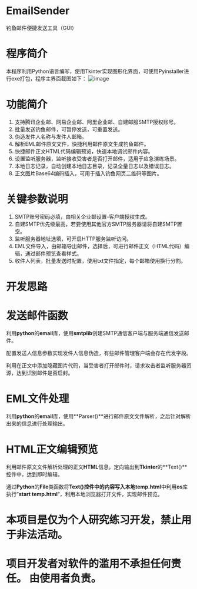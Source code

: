 # EmailSender
钓鱼邮件便捷发送工具（GUI）
# **程序简介**

本程序利用Python语言编写，使用Tkinter实现图形化界面，可使用Pyinstaller进行exe打包，程序主界面截图如下：
![image](https://github.com/A10ha/EmailSender/assets/60035496/77da46b8-ce46-4488-b960-8f86bdedeeda)

# **功能简介**

1. 支持腾讯企业邮、网易企业邮、阿里企业邮、自建邮服SMTP授权账号。
2. 批量发送钓鱼邮件，可暂停发送，可重置发送。
3. 伪造发件人名称与发件人邮箱。
4. 解析EML邮件原文文件，快捷利用邮件原文生成钓鱼邮件。
5. 快捷邮件正文HTML代码编辑预览，快速本地调试邮件内容。
6. 设置监听服务器，监听接收受害者是否打开邮件，适用于应急演练场景。
7. 本地日志记录，自动创建本地日志目录，记录全量日志以及错误日志。
8. 正文图片Base64编码插入，可用于插入钓鱼网页二维码等图片。

# **关键参数说明**

1. SMTP账号密码必填，由相关企业邮设置-客户端授权生成。
2. 自建SMTP优先级最高，若要使用其他官方SMTP服务器请将自建SMTP置空。
3. 监听服务器地址选填，可开启HTTP服务监听访问。
4. EML文件导入，由邮箱导出邮件，选择后，可进行邮件正文（HTML代码）编辑，通过邮件预览查看样式。
5. 收件人列表，批量发送时配置，使用txt文件指定，每个邮箱使用换行分割。

# **开发思路**

# **发送邮件函数**

利用**python**的**email**库，使用**smtplib**创建SMTP通信客户端与服务端通信发送邮件。

配置发送人信息参数实现发件人信息伪造，有些邮件管理客户端会存在代发字段。

利用在正文中添加隐藏图片代码，当受害者打开邮件时，请求攻击者监听服务器资源，达到识别邮件是否启封。

# **EML文件处理**

利用**python**的**email**库，使用**Parser()**进行邮件原文文件解析，之后针对解析出来的信息进行处理输出。

# **HTML正文编辑预览**

利用邮件原文文件解析处理的正文**HTML**信息，定向输出到**Tkinter**的**Text()**控件中，达到即时编辑。

通过**Python**的**File**类函数将**Text()**控件中的内容写入本地**temp.html**中利用**os**库执行”**start temp.html**“，利用本地浏览器打开文件，实现邮件预览。

# 本项目是仅为个人研究练习开发，禁止用于非法活动。 
# 项目开发者对软件的滥用不承担任何责任。 由使用者负责。
